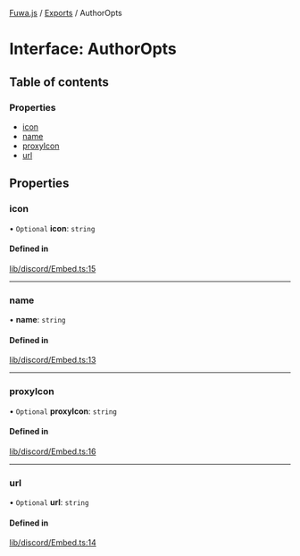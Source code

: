 [Fuwa.js](../README.md) / [Exports](../modules.md) / AuthorOpts

# Interface: AuthorOpts

## Table of contents

### Properties

- [icon](AuthorOpts.md#icon)
- [name](AuthorOpts.md#name)
- [proxyIcon](AuthorOpts.md#proxyicon)
- [url](AuthorOpts.md#url)

## Properties

### icon

• `Optional` **icon**: `string`

#### Defined in

[lib/discord/Embed.ts:15](https://github.com/fuwajs/fuwa.js/blob/e4bacda/src/lib/discord/Embed.ts#L15)

___

### name

• **name**: `string`

#### Defined in

[lib/discord/Embed.ts:13](https://github.com/fuwajs/fuwa.js/blob/e4bacda/src/lib/discord/Embed.ts#L13)

___

### proxyIcon

• `Optional` **proxyIcon**: `string`

#### Defined in

[lib/discord/Embed.ts:16](https://github.com/fuwajs/fuwa.js/blob/e4bacda/src/lib/discord/Embed.ts#L16)

___

### url

• `Optional` **url**: `string`

#### Defined in

[lib/discord/Embed.ts:14](https://github.com/fuwajs/fuwa.js/blob/e4bacda/src/lib/discord/Embed.ts#L14)
